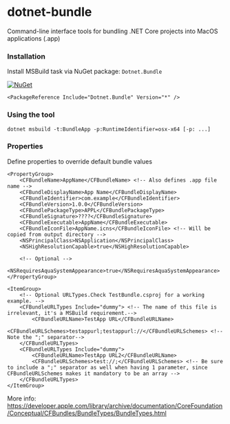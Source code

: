 # dotnet-bundle

Command-line interface tools for bundling .NET Core projects into MacOS applications (.app)

### Installation

Install MSBuild task via NuGet package: `Dotnet.Bundle`

[![NuGet](https://img.shields.io/nuget/v/Dotnet.Bundle.svg)](https://www.nuget.org/packages/Dotnet.Bundle/)

```
<PackageReference Include="Dotnet.Bundle" Version="*" />
```

### Using the tool

```
dotnet msbuild -t:BundleApp -p:RuntimeIdentifier=osx-x64 [-p: ...]
```

### Properties

Define properties to override default bundle values

```
<PropertyGroup>
    <CFBundleName>AppName</CFBundleName> <!-- Also defines .app file name -->
    <CFBundleDisplayName>App Name</CFBundleDisplayName>
    <CFBundleIdentifier>com.example</CFBundleIdentifier>
    <CFBundleVersion>1.0.0</CFBundleVersion>
    <CFBundlePackageType>APPL</CFBundlePackageType>
    <CFBundleSignature>????</CFBundleSignature>
    <CFBundleExecutable>AppName</CFBundleExecutable>
    <CFBundleIconFile>AppName.icns</CFBundleIconFile> <!-- Will be copied from output directory -->
    <NSPrincipalClass>NSApplication</NSPrincipalClass>
    <NSHighResolutionCapable>true</NSHighResolutionCapable>

    <!-- Optional -->
    <NSRequiresAquaSystemAppearance>true</NSRequiresAquaSystemAppearance>
</PropertyGroup>

<ItemGroup>
    <!-- Optional URLTypes.Check TestBundle.csproj for a working example. -->
    <CFBundleURLTypes Include="dummy"> <!-- The name of this file is irrelevant, it's a MSBuild requirement.-->
        <CFBundleURLName>TestApp URL</CFBundleURLName>
        <CFBundleURLSchemes>testappurl;testappurl://</CFBundleURLSchemes> <!-- Note the ";" separator-->
    </CFBundleURLTypes>
    <CFBundleURLTypes Include="dummy">
        <CFBundleURLName>TestApp URL2</CFBundleURLName>
        <CFBundleURLSchemes>test://;</CFBundleURLSchemes> <!-- Be sure to include a ";" separator as well when having 1 parameter, since CFBundleURLSchemes makes it mandatory to be an array -->
    </CFBundleURLTypes>
</ItemGroup>
```

More info: https://developer.apple.com/library/archive/documentation/CoreFoundation/Conceptual/CFBundles/BundleTypes/BundleTypes.html
